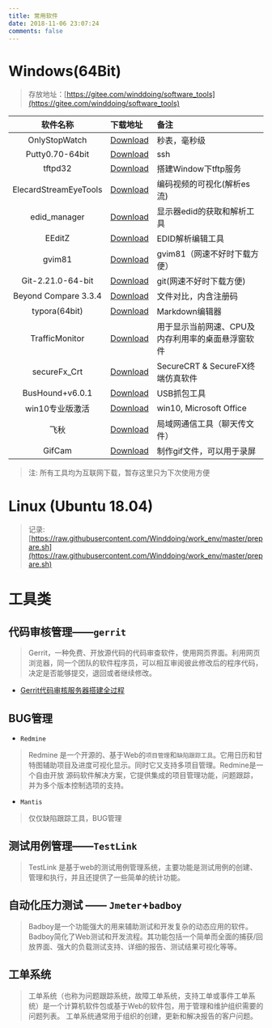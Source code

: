 ```yaml
---
title: 常用软件
date: 2018-11-06 23:07:24
comments: false
---
```


# **Windows**(64Bit)
> 存放地址：[https://gitee.com/winddoing/software_tools](https://gitee.com/winddoing/software_tools)

|       软件名称        | 下载地址                                                                                             | 备注                         |
|:---------------------:|:-----------------------------------------------------------------------------------------------------|:-----------------------------|
|     OnlyStopWatch     | [Download](https://gitee.com/winddoing/software_tools/raw/master/OnlyStopWatch.exe)         | 秒表，毫秒级                 |
|    Putty0.70-64bit    | [Download](https://gitee.com/winddoing/software_tools/raw/master/putty.exe)                 | ssh                          |
|        tftpd32        | [Download](https://gitee.com/winddoing/software_tools/raw/master/tftpd32.exe)               | 搭建Window下tftp服务         |
| ElecardStreamEyeTools | [Download](https://gitee.com/winddoing/software_tools/raw/master/ElecardStreamEyeTools.rar) | 编码视频的可视化(解析es流)   |
|     edid_manager      | [Download](https://gitee.com/winddoing/software_tools/raw/master/edid_managerv1x0.zip)      | 显示器edid的获取和解析工具   |
|        EEditZ         | [Download](https://gitee.com/winddoing/software_tools/raw/master/setup_EEditZ-0p96.zip)     | EDID解析编辑工具             |
|        gvim81         | [Download](https://gitee.com/winddoing/software_tools/raw/master/gvim81.exe)                | gvim81（网速不好时下载方便） |
|   Git-2.21.0-64-bit   | [Download](https://gitee.com/winddoing/software_tools/raw/master/Git-2.21.0-64-bit.exe)     | git(网速不好时下载方便)      |
| Beyond Compare 3.3.4  | [Download](https://gitee.com/winddoing/software_tools/raw/master/beyondcompare3.3.4.zip)    | 文件对比，内含注册码         |
|     typora(64bit)     | [Download](https://gitee.com/winddoing/software_tools/raw/master/typora-setup-x64.exe)      | Markdown编辑器               |
|    TrafficMonitor     | [Download](https://github.com/zhongyang219/TrafficMonitor/releases)  | 用于显示当前网速、CPU及内存利用率的桌面悬浮窗软件  |
|     secureFx_Crt      | [Download](https://gitee.com/winddoing/software_tools/raw/master/secureFx_Crt.tar.xz)       | SecureCRT & SecureFX终端仿真软件 |
|   BusHound+v6.0.1     | [Download](https://gitee.com/winddoing/software_tools/raw/master/BusHound+v6.0.1.7z)        | USB抓包工具 |
|   win10专业版激活     | [Download](https://gitee.com/winddoing/software_tools/raw/master/神龙激活工具.rar)          | win10, Microsoft Office |
|        飞秋           | [Download](https://gitee.com/winddoing/software_tools/raw/master/飞秋FeiQ.exe)              | 局域网通信工具（聊天传文件） |
|      GifCam           | [Download](https://gitee.com/winddoing/software_tools/raw/master/GifCam.exe)              | 制作gif文件，可以用于录屏 |

> 注: 所有工具均为互联网下载，暂存这里只为下次使用方便

# **Linux** (Ubuntu 18.04)

> 记录:[https://raw.githubusercontent.com/Winddoing/work_env/master/prepare.sh](https://raw.githubusercontent.com/Winddoing/work_env/master/prepare.sh)


# **工具类**

## 代码审核管理——`gerrit`

>Gerrit，一种免费、开放源代码的代码审查软件，使用网页界面。利用网页浏览器，同一个团队的软件程序员，可以相互审阅彼此修改后的程序代码，决定是否能够提交，退回或者继续修改。

- [Gerrit代码审核服务器搭建全过程](https://blog.csdn.net/tq08g2z/article/details/78627653)

## BUG管理

- `Redmine`
>Redmine 是一个开源的、基于Web的`项目管理`和`缺陷跟踪工具`。它用日历和甘特图辅助项目及进度可视化显示。同时它又支持多项目管理。Redmine是一个自由开放 源码软件解决方案，它提供集成的项目管理功能，问题跟踪，并为多个版本控制选项的支持。

- `Mantis`
> 仅仅缺陷跟踪工具，BUG管理

## 测试用例管理——`TestLink`

>TestLink 是基于web的测试用例管理系统，主要功能是测试用例的创建、管理和执行，并且还提供了一些简单的统计功能。

## 自动化压力测试 —— `Jmeter`+`badboy`

> Badboy是一个功能强大的用来辅助测试和开发复杂的动态应用的软件。Badboy简化了Web测试和开发流程。其功能包括一个简单而全面的捕获/回放界面、强大的负载测试支持、详细的报告、测试结果可视化等等。

## 工单系统

> 工单系统（也称为问题跟踪系统，故障工单系统，支持工单或事件工单系统）是一个计算机软件包或基于Web的软件包，用于管理和维护组织需要的问题列表。 工单系统通常用于组织的创建，更新和解决报告的客户问题。
